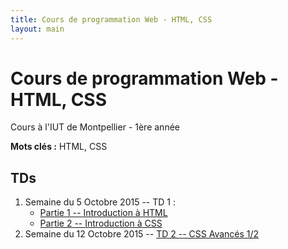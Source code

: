 ```yaml
---
title: Cours de programmation Web - HTML, CSS
layout: main
---
```


# Cours de programmation Web - HTML, CSS
Cours à l'IUT de Montpellier - 1ère année

**Mots clés :** HTML, CSS

## TDs

1. Semaine du 5 Octobre 2015 -- TD 1 :
   * [Partie 1 -- Introduction à HTML](tutorials/tutorial1_1.html)
   * [Partie 2 -- Introduction à CSS](tutorials/tutorial1_2.html)
2. Semaine du 12 Octobre 2015 -- [TD 2 -- CSS Avancés 1/2](tutorials/tutorial2.html)



